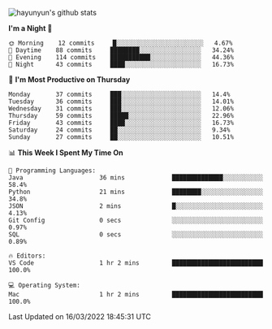 
![hayunyun's github stats](https://github-readme-stats.vercel.app/api?username=hayunyun&show_icons=true)


<!--START_SECTION:waka-->
**I'm a Night 🦉** 

```text
🌞 Morning    12 commits     █░░░░░░░░░░░░░░░░░░░░░░░░   4.67% 
🌆 Daytime    88 commits     ████████░░░░░░░░░░░░░░░░░   34.24% 
🌃 Evening    114 commits    ███████████░░░░░░░░░░░░░░   44.36% 
🌙 Night      43 commits     ████░░░░░░░░░░░░░░░░░░░░░   16.73%

```
📅 **I'm Most Productive on Thursday** 

```text
Monday       37 commits     ███░░░░░░░░░░░░░░░░░░░░░░   14.4% 
Tuesday      36 commits     ███░░░░░░░░░░░░░░░░░░░░░░   14.01% 
Wednesday    31 commits     ███░░░░░░░░░░░░░░░░░░░░░░   12.06% 
Thursday     59 commits     █████░░░░░░░░░░░░░░░░░░░░   22.96% 
Friday       43 commits     ████░░░░░░░░░░░░░░░░░░░░░   16.73% 
Saturday     24 commits     ██░░░░░░░░░░░░░░░░░░░░░░░   9.34% 
Sunday       27 commits     ██░░░░░░░░░░░░░░░░░░░░░░░   10.51%

```


📊 **This Week I Spent My Time On** 

```text
💬 Programming Languages: 
Java                     36 mins             ██████████████░░░░░░░░░░░   58.4% 
Python                   21 mins             ████████░░░░░░░░░░░░░░░░░   34.8% 
JSON                     2 mins              █░░░░░░░░░░░░░░░░░░░░░░░░   4.13% 
Git Config               0 secs              ░░░░░░░░░░░░░░░░░░░░░░░░░   0.97% 
SQL                      0 secs              ░░░░░░░░░░░░░░░░░░░░░░░░░   0.89%

🔥 Editors: 
VS Code                  1 hr 2 mins         █████████████████████████   100.0%

💻 Operating System: 
Mac                      1 hr 2 mins         █████████████████████████   100.0%

```


 Last Updated on 16/03/2022 18:45:31 UTC
<!--END_SECTION:waka-->

<!--
**hayunyun/hayunyun** is a ✨ _special_ ✨ repository because its `README.md` (this file) appears on your GitHub profile.

Here are some ideas to get you started:

- 🔭 I’m currently working on ...
- 🌱 I’m currently learning ...
- 👯 I’m looking to collaborate on ...
- 🤔 I’m looking for help with ...
- 💬 Ask me about ...
- 📫 How to reach me: ...
- 😄 Pronouns: ...
- ⚡ Fun fact: ...
-->
